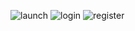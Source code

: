 ![launch](https://github.com/ozguncanbey/KratosTask/assets/138692325/ac4778b6-da87-4fd1-a99e-24e6e61011c0)
![login](https://github.com/ozguncanbey/KratosTask/assets/138692325/7de9f6d3-f2ef-47e8-935d-e9b8b4f322f3)
![register](https://github.com/ozguncanbey/KratosTask/assets/138692325/a4e695ea-3e61-4a30-b27b-f8c2d73cd8b6)

